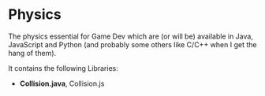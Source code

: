 # Physics
The physics essential for Game Dev which are (or will be) available in Java, JavaScript and Python (and probably some others like C/C++ when I get the hang of them).

It contains the following Libraries:
*   __Collision.java__, Collision.js
